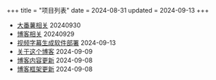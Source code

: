 +++
title = "项目列表"
date = 2024-08-31
updated = 2024-09-13
+++

- [大番薯相关](/project/06-sweetpatato/)     20240930
- [博客相关](/project/05-zola-blog/)     20240929
- [视频字幕生成软件部署](/project/04-develop-note-video-sub)      2024-09-13
- [关于这个博客](/project/03-about-this-blog)        2024-09-09
- [博客内容更新](/project/02-blog-content-update/)           2024-09-08
- [博客框架更新](/project/01-blog-func-update/)          2024-09-08

